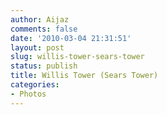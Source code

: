 ```yaml
---
author: Aijaz
comments: false
date: '2010-03-04 21:31:51'
layout: post
slug: willis-tower-sears-tower
status: publish
title: Willis Tower (Sears Tower)
categories:
- Photos
---
```


<!-- ai c /wp/searsTower.jpg /wp/searsTower.jpg 333 500 The Willis Tower -->
